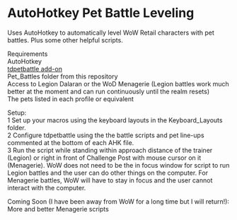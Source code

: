 # AutoHotkey Pet Battle Leveling
Uses AutoHotkey to automatically level WoW Retail characters with pet battles. Plus some other helpful scripts.

Requirements  
AutoHotkey  
[tdpetbattle add-on](https://www.curseforge.com/wow/addons/tdbattlepetscript)  
Pet_Battles folder from this repository  
Access to Legion Dalaran or the WoD Menagerie (Legion battles work much better at the moment and can run continuously until the realm resets)  
The pets listed in each profile or equivalent

Setup:  
1 Set up your macros using the keyboard layouts in the Keyboard_Layouts folder.  
2 Configure tdpetbattle using the the battle scripts and pet line-ups commented at the bottom of each AHK file.  
3 Run the script while standing within approach distance of the trainer (Legion) or right in front of Challenge Post with mouse cursor on it (Menagerie). WoW does not need to be the in focus window for script to run Legion battles and the user can do other things on the computer. For Menagerie battles, WoW will have to stay in focus and the user cannot interact with the computer.

Coming Soon (I have been away from WoW for a long time but I will return!):  
More and better Menagerie scripts
